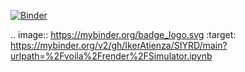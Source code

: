 [![Binder](https://mybinder.org/badge_logo.svg)](https://mybinder.org/v2/gh/IkerAtienza/SIYRD/main?urlpath=%2Fvoila%2Frender%2FSimulator.ipynb)

.. image:: https://mybinder.org/badge_logo.svg
 :target: https://mybinder.org/v2/gh/IkerAtienza/SIYRD/main?urlpath=%2Fvoila%2Frender%2FSimulator.ipynb
